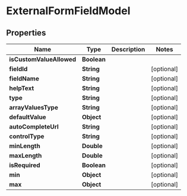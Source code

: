

# ExternalFormFieldModel


## Properties

| Name | Type | Description | Notes |
|------------ | ------------- | ------------- | -------------|
|**isCustomValueAllowed** | **Boolean** |  |  |
|**fieldId** | **String** |  |  [optional] |
|**fieldName** | **String** |  |  [optional] |
|**helpText** | **String** |  |  [optional] |
|**type** | **String** |  |  [optional] |
|**arrayValuesType** | **String** |  |  [optional] |
|**defaultValue** | **Object** |  |  [optional] |
|**autoCompleteUrl** | **String** |  |  [optional] |
|**controlType** | **String** |  |  [optional] |
|**minLength** | **Double** |  |  [optional] |
|**maxLength** | **Double** |  |  [optional] |
|**isRequired** | **Boolean** |  |  [optional] |
|**min** | **Object** |  |  [optional] |
|**max** | **Object** |  |  [optional] |



